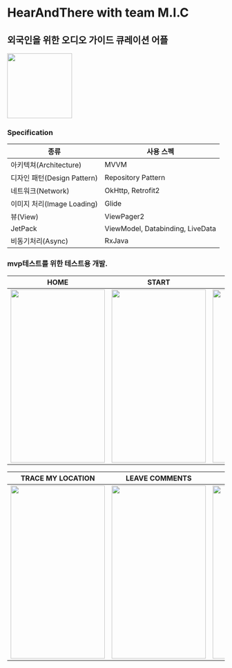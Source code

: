 # HearAndThere with team M.I.C
## 외국인을 위한 오디오 가이드 큐레이션 어플
<img width="150" height="150" src="https://user-images.githubusercontent.com/55985789/92937671-9a50c100-f486-11ea-982d-24ce06bc90ac.png">


### Specification
|종류|사용 스펙|
|------|---|
|아키텍쳐(Architecture)| MVVM|
|디자인 패턴(Design Pattern)| Repository Pattern|
|네트워크(Network)| OkHttp, Retrofit2|
|이미지 처리(Image Loading)| Glide|
|뷰(View)| ViewPager2|
|JetPack| ViewModel, Databinding, LiveData|
|비동기처리(Async)|  RxJava|

### mvp테스트를 위한 테스트용 개발.

|HOME|START|PLAY WITH INFO|
|------|---|---|
|<img width="218" height="400" src="https://user-images.githubusercontent.com/55985789/93355795-69eb9700-f879-11ea-91a5-ff28b6850eb5.png">|<img width="218" height="400" src="https://user-images.githubusercontent.com/55985789/93355762-622bf280-f879-11ea-9b78-c893834c8f51.png">|<img width="218" height="400" src="https://user-images.githubusercontent.com/55985789/93355784-6821d380-f879-11ea-8361-79ae47e72cd2.png">|

|TRACE MY LOCATION|LEAVE COMMENTS|ERROR PAGE|
|------|---|---|
|<img width="218" height="400" src="https://user-images.githubusercontent.com/55985789/93355788-68ba6a00-f879-11ea-9857-e59c4e74bdca.png">|<img width="218" height="400" src="https://user-images.githubusercontent.com/55985789/93355801-6b1cc400-f879-11ea-994c-8fab38476ea7.png">|<img width="218" height="400" src="https://user-images.githubusercontent.com/55985789/93355806-6bb55a80-f879-11ea-83de-24ea679b0aec.png">|

